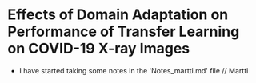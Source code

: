 # Effects of Domain Adaptation on Performance of Transfer Learning on COVID-19 X-ray Images

* I have started taking some notes in the 'Notes_martti.md' file // Martti